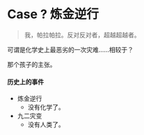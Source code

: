 # Case ? 炼金逆行

>我，帕拉帕拉。反对反对者，超越超越者。

可谓是化学史上最恶劣的一次灾难……相较于？

那个孩子的主张。

#### 历史上的事件

* 炼金逆行
  * 没有化学了。
* 九二灾变
  * 没有人类了。

